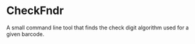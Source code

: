 # CheckFndr
A small command line tool that finds the check digit algorithm used for a given barcode.
